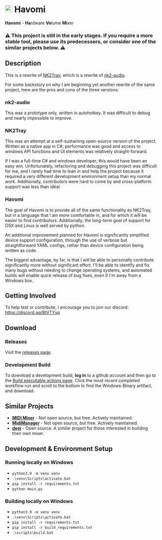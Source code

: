 # <img src="https://raw.githubusercontent.com/ho0ber/Havomi/main/static/images/icon.ico" height="24"> Havomi
**Havomi** - **Ha**rdware **Vo**lume **Mi**xer

### ⚠️ This project is still in the early stages. If you require a more stable tool, please use its predecessors, or consider one of the similar projects below. ⚠️

## Description
This is a rewrite of [NK2Tray](https://github.com/ho0ber/nk2tray), which is a rewrite of [nk2-audio](https://github.com/ho0ber/nk2-audio).

For some backstory on why I am beginning yet another rewrite of the same project, here are the pros and cons of the three versions:

### nk2-audio
This was a prototype only, written in autohotkey. It was difficult to debug and nearly impossible to improve.

### NK2Tray
This was an attempt at a self-sustaining open-source version of the project. Written as a native app in C#, performance was good and access to windows API functions and UI elements was relatively straight-forward.

If I was a full-time C# and windows developer, this would have been an easy win. Unfortunately, refactoring and debugging this project was difficult for me, and I rarely had time to lean in and help the project because it required a very different development environment setup than my normal work. Additionally, contributors were hard to come by and cross-platform support was less than ideal.

### Havomi
The goal of Havomi is to provide all of the same functionality as NK2Tray, but in a language that I am more comfortable in, and for which it will be easier to find contributors. Additionally, the long-term goal of support for OSX and Linux is well served by python.

An additional improvement planned for Havomi is significantly simplified device support configuration, through the use of verbose but straightforward YAML configs, rather than device configuration being written as code.

The biggest advantage, by far, is that I will be able to personally contribute significantly more without significant effort. I'll be able to identify and fix many bugs without needing to change operating systems, and automated builds will enable quick release of bug fixes, even if I'm away from a Windows box.

## Getting Involved
To help test or contribute, I encourage you to join our discord: https://discord.gg/BtVTYxp

## Download
### Releases
Visit the [releases page](https://github.com/ho0ber/havomi/tags).

### Development Build
To download a development build, **log in** to a github account and then go to the [Build executable actions page](https://github.com/ho0ber/havomi/actions/workflows/build.yml). Click the most recent completed workflow run and scroll to the bottom to find the Windows-Binary artifact, and download.

## Similar Projects
* [**MIDI Mixer**](https://www.midi-mixer.com/) - Not open source, but free. Actively maintained.
* [**MidiManager**](https://jitse-ten-hove.itch.io/midimanager) - Not open source, but free. Actively maintained.
* [**deej**](https://github.com/omriharel/deej) - Open source. A similar project for those interested in building their own mixer.

## Development & Environment Setup
### Running locally on Windows
* `python3.9 -m venv venv`
* `.\venv\Scripts\activate.bat`
* `pip install -r requirements.txt`
* `python main.py`

### Building locally on Windows
* `python3.9 -m venv venv`
* `.\venv\Scripts\activate.bat`
* `pip install -r requirements.txt`
* `pip install -r build_requirements.txt`
* `.\scripts\build.bat`
